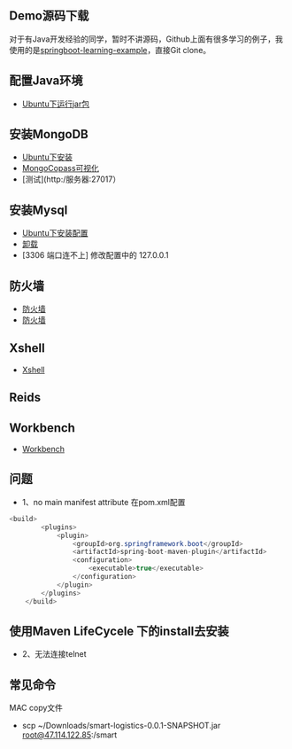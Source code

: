 ## Demo源码下载
对于有Java开发经验的同学，暂时不讲源码，Github上面有很多学习的例子，我使用的是[springboot-learning-example](https://github.com/JeffLi1993/springboot-learning-example)，直接Git clone。



## 配置Java环境
- [Ubuntu下运行jar包](https://www.csdn.net/tags/MtTakg1sNjg5MTktYmxvZwO0O0OO0O0O.html)

## 安装MongoDB
- [Ubuntu下安装](https://www.jb51.net/article/230768.htm)
- [MongoCopass可视化]()
- [测试](http:/服务器:27017）


## 安装Mysql
- [Ubuntu下安装配置](https://blog.csdn.net/qq_40039731/article/details/124675476)
- [卸载](https://www.jianshu.com/p/ea8b705f0915)
- [3306 端口连不上] 修改配置中的 127.0.0.1


## 防火墙
- [防火墙](https://blog.csdn.net/qq_44204058/article/details/109611297)
- [防火墙](https://www.cnblogs.com/EasonJim/p/6851241.html#:~:text=%E5%A6%82%E6%9E%9C%E4%BD%A0%E5%8F%91%E7%8E%B0%E7%8A%B6%E6%80%81%E6%98%AF%EF%BC%9A,inactive%2C%20%E6%84%8F%E6%80%9D%E6%98%AF%E6%B2%A1%E6%9C%89%E8%A2%AB%E6%BF%80%E6%B4%BB%E6%88%96%E4%B8%8D%E8%B5%B7%E4%BD%9C%E7%94%A8%E3%80%82)

## Xshell
- [Xshell](https://blog.csdn.net/qq_53639645/article/details/122542732)

## Reids

## Workbench
- [Workbench](https://blog.csdn.net/jsugs/article/details/124176899)

## 问题
- 1、no main manifest attribute
    在pom.xml配置
```Java
<build>
        <plugins>
            <plugin>
                <groupId>org.springframework.boot</groupId>
                <artifactId>spring-boot-maven-plugin</artifactId>
                <configuration>
                    <executable>true</executable>
                </configuration>
            </plugin>
        </plugins>
    </build>
```
使用Maven LifeCycele 下的install去安装
-

- 2、无法连接telnet

## 常见命令
MAC copy文件
- scp ~/Downloads/smart-logistics-0.0.1-SNAPSHOT.jar root@47.114.122.85:/smart
